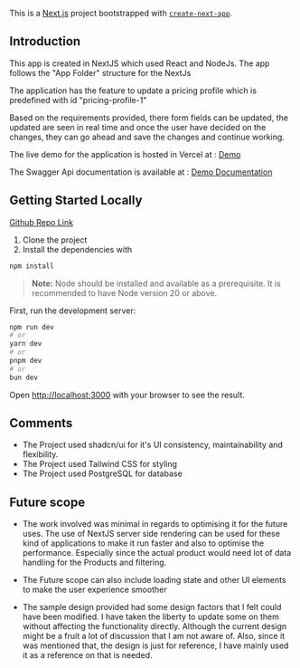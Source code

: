 This is a [Next.js](https://nextjs.org/) project bootstrapped with [`create-next-app`](https://github.com/vercel/next.js/tree/canary/packages/create-next-app).

## Introduction

This app is created in NextJS which used React and NodeJs. The app follows the "App Folder" structure for the NextJs

The application has the feature to update a pricing profile which is predefined with id "pricing-profile-1"

Based on the requirements provided, there form fields can be updated, the updated are seen in real time and once the user have decided on the changes, they can go ahead and save the changes and continue working.

The live demo for the application is hosted in Vercel at : [Demo](https://pricing-ui-tau-five.vercel.app/)

The Swagger Api documentation is available at : [Demo Documentation](https://pricing-ui-tau-five.vercel.app/api-doc)

## Getting Started Locally

[Github Repo Link](https://github.com/bitbinary/pricing-ui)

1. Clone the project
2. Install the dependencies with

```bash
npm install
```

> **Note:** Node should be installed and available as a prerequisite. It is recommended to have Node version 20 or above.

First, run the development server:

```bash
npm run dev
# or
yarn dev
# or
pnpm dev
# or
bun dev
```

Open [http://localhost:3000](http://localhost:3000) with your browser to see the result.

## Comments

- The Project used shadcn/ui for it's UI consistency, maintainability and flexibility.
- The Project used Tailwind CSS for styling
- The Project used PostgreSQL for database

## Future scope

- The work involved was minimal in regards to optimising it for the future uses. The use of NextJS server side rendering can be used for these kind of applications to make it run faster and also to optimise the performance. Especially since the actual product would need lot of data handling for the Products and filtering.

- The Future scope can also include loading state and other UI elements to make the user experience smoother

- The sample design provided had some design factors that I felt could have been modified. I have taken the liberty to update some on them without affecting the functionality directly. Although the current design might be a fruit a lot of discussion that I am not aware of. Also, since it was mentioned that, the design is just for reference, I have mainly used it as a reference on that is needed.
